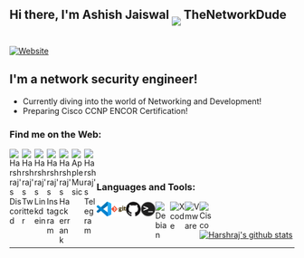## Hi there, I'm Ashish Jaiswal <img src="https://yt3.ggpht.com/VfQxscdaeSJ1k6cv1ck8Aw_apLNp88uqD9IDShGvfVEW_YoDhrks8415DsaFz4tLp0zSywDWOg=s108-c-k-c0x00ffffff-no-rj" width="40" style="margin-bottom:-12px;"> TheNetworkDude</br></br>

<!--- <img align="right" alt="I am glad u came to visit" src="https://media.giphy.com/media/l1J9RFoDzCDrkqtEc/giphy.gif" width="290"> --->

[![Website](https://shields.io/badge/jaiswalashish.com-visit%20now-49c053?style=for-the-badge&url=https%3A%2F%2Fjaiswalashish.in)](https://harshbedi.com)    

## I'm a network security engineer!

- Currently diving into the world of Networking and Development!
- Preparing Cisco CCNP ENCOR Certification!

### Find me on the Web:

<a href="">
  <img align="left" alt="Harshraj's Discord" width="22px" src="https://cdn.jsdelivr.net/npm/simple-icons@4.3.0/icons/discord.svg" />
</a>
<a href="">
  <img align="left" alt="Harshraj's Twitter" width="22px" src="https://cdn.jsdelivr.net/npm/simple-icons@v3/icons/twitter.svg" />
</a>
<a href="">
  <img align="left" alt="Harshraj's Linkdein" width="22px" src="https://cdn.jsdelivr.net/npm/simple-icons@v3/icons/linkedin.svg" />
</a>
<a href="">
  <img align="left" alt="Harshraj's Instagram" width="22px" src="https://cdn.jsdelivr.net/npm/simple-icons@v3/icons/instagram.svg" />
</a>
<a href="">
  <img align="left" alt="Harshraj's Hackerrank" width="22px" src="https://cdn.jsdelivr.net/npm/simple-icons@v3/icons/hackerrank.svg" />
</a>
<a href="">
  <img align="left" alt="Apple Music" width="22px" src="https://cdn.jsdelivr.net/npm/simple-icons@4.3.0/icons/itunes.svg" />
</a>
<a href="">
  <img align="left" alt="Harshraj's Telegram" width="22px" src="https://cdn.jsdelivr.net/npm/simple-icons@4.3.0/icons/telegram.svg" />
</a></br></br>

### Languages and Tools:

<img align="left" alt="Visual Studio Code" width="26px" src="https://raw.githubusercontent.com/github/explore/80688e429a7d4ef2fca1e82350fe8e3517d3494d/topics/visual-studio-code/visual-studio-code.png" />
<img align="left" alt="Git" width="26px" src="https://raw.githubusercontent.com/github/explore/80688e429a7d4ef2fca1e82350fe8e3517d3494d/topics/git/git.png" />
<img align="left" alt="GitHub" width="26px" src="https://raw.githubusercontent.com/github/explore/78df643247d429f6cc873026c0622819ad797942/topics/github/github.png" />
<img align="left" alt="Terminal" width="26px" src="https://raw.githubusercontent.com/github/explore/80688e429a7d4ef2fca1e82350fe8e3517d3494d/topics/terminal/terminal.png" />
<img align="left" alt="Debian" width="26px" src="https://cdn.jsdelivr.net/npm/simple-icons@4.3.0/icons/debian.svg" />
<img align="left" alt="Xcode" width="26px" src="https://cdn.jsdelivr.net/npm/simple-icons@4.3.0/icons/xcode.svg" />
<img align="left" alt="Vmware" width="26px" src="https://cdn.jsdelivr.net/npm/simple-icons@4.3.0/icons/vmware.svg" />
<img align="left" alt="Cisco" width="26px" src="https://cdn.jsdelivr.net/npm/simple-icons@4.3.0/icons/cisco.svg" />

<br />
<br />


[![Harshraj's github stats](https://github-readme-stats.vercel.app/api?username=ashishsjaiswal)](https://github.com/anuraghazra/github-readme-stats)

---
